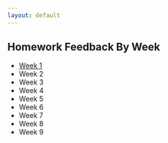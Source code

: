 ```yaml
---
layout: default
---
```


## Homework Feedback By Week

* [Week 1](week1_feedback)
* Week 2
* Week 3
* Week 4
* Week 5
* Week 6
* Week 7
* Week 8
* Week 9
